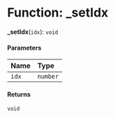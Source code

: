 # Function: \_setIdx

**\_setIdx**(`idx`): `void`

#### Parameters

| Name | Type |
| :------ | :------ |
| `idx` | `number` |

#### Returns

`void`
